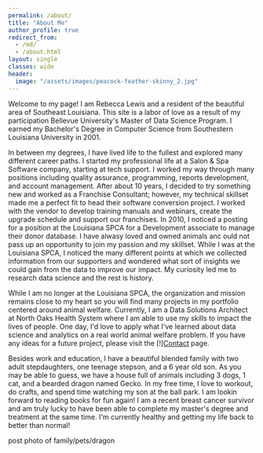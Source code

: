 ```yaml
---
permalink: /about/
title: "About Me"
author_profile: true
redirect_from: 
  - /md/
  - /about.html
layout: single
classes: wide
header:
  image: "/assets/images/peacock-feather-skinny_2.jpg"
---
```

Welcome to my page!  I am Rebecca Lewis and a resident of the beautiful area of Southeast Louisiana.  This site is a labor of love as a result of my participation Bellevue University's Master of Data Science Program.  I earned my Bachelor's Degree in Computer Science from Southestern Louisiana University in 2001.  

In between my degrees, I have lived life to the fullest and explored many different career paths.  I started my professional life at a Salon & Spa Software company, starting at tech support.  I worked my way through many positions including quality assurance, programming, reports development, and account management. After about 10 years, I decided to try something new and worked as a Franchise Consultant; however, my technical skillset made me a perfect fit to head their software conversion project.  I worked with the vendor to develop training manuals and webinars, create the upgrade schedule and support our franchises. In 2010, I noticed a posting for a position at the Louisiana SPCA for a Development associate to manage their donor database. I have alwasy loved and owned animals anc ould not pass up an opportunity to join my passion and my skillset. While I was at the Louisiana SPCA, I noticed the many different points at which we collected information from our supporters and wondered what sort of insights we could gain from the data to improve our impact. My curiosity led me to research data science and the rest is history.

While I am no longer at the Louisiana SPCA, the organization and mission remains close to my heart so you will find many projects in my portfolio centered around animal welfare.  Currently, I am a Data Solutions Architect at North Oaks Health System where I am able to use my skills to impact the lives of people. One day, I'd love to apply what I've learned about data science and analytics on a real world animal welfare problem.  If you have any ideas for a future project, please visit the [!][Contact](https://rebeccalewis-ds.github.io/contact/) page.

Besides work and education, I have a beautiful blended family with two adult stepdaughters, one teenage stepson, and a 6 year old son.  As you may be able to guess, we have a house full of animals including 3 dogs, 1 cat, and a bearded dragon named Gecko. In my free time, I love to workout, do crafts, and spend time watching my son at the ball park. I am lookin forward to reading books for fun again! I am a recent breast cancer survivor and am truly lucky to have been able to complete my master's degree and treatment at the same time. I'm currently healthy and getting my life back to better than normal!

post photo of family/pets/dragon
